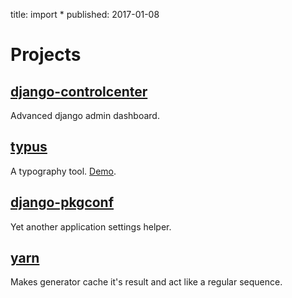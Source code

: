 title: import *
published: 2017-01-08

# Projects

## [django-controlcenter][django-controlcenter]

Advanced django admin dashboard.

## [typus][typus]

A typography tool. [Demo][typus_demo].

## [django-pkgconf][django-pkgconf]

Yet another application settings helper.

## [yarn][yarn]

Makes generator cache it's result and act like a regular sequence.

[django-controlcenter]: https://github.com/byashimov/django-controlcenter
[django-pkgconf]: https://github.com/byashimov/django-pkgconf
[typus]: https://github.com/byashimov/typus
[typus_demo]: /typus/
[yarn]: https://github.com/byashimov/yarn